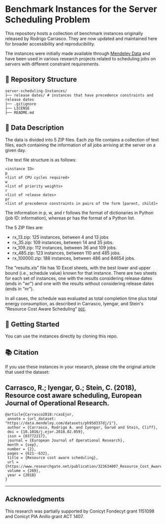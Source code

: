# Benchmark Instances for the Server Scheduling Problem

This repository hosts a collection of benchmark instances originally released by Rodrigo Carrasco. They are now updated and maintained here for broader accessibility and reproducibility.

The instances were initially made available through [Mendeley Data](https://doi.org/10.17632/PH95D337DJ.1) and have been used in various research projects related to scheduling jobs on servers with different constraint requirements.

## 📁 Repository Structure

```dir
server-scheduling-Instances/
├── release dates/ # instances that have precedence constraints and release dates
├── .gitignore
├── LICENSE
├── README.md
```

## 🧩 Data Description

The data is divided into 5 ZIP files. Each zip file contains a collection of text files, each containing the information of all jobs arriving at the server on a given day.

The text file structure is as follows:
```
<instance ID>
p
<list of CPU cycles required>
w
<list of priority weights>
r
<list of release dates>
pr
<list of precedence constraints in pairs of the form [parent, child]>
```

The information in p, w, and r follows the format of dictionaries in Python (job ID: information), whereas pr has the format of a Python list.

The 5 ZIP files are:
- rx_13.zip: 125 instances, between 4 and 13 jobs
- rx_35.zip: 109 instances, between 14 and 35 jobs.
- rx_109.zip: 112 instances, between 36 and 109 jobs.
- rx_485.zip: 123 instances, between 110 and 485 jobs.
- rx_100000.zip: 188 instances, between 486 and 84654 jobs.

The "results.xls" file has 10 Excel sheets, with the best lower and upper bound (i.e., schedule value) known for that instance. There are two sheets for each set of instances, one with the results considering release dates (ends in "wr") and one with the results without considering release dates (ends in "nr"). 

In all cases, the schedule was evaluated as total completion time plus total energy consumption, as described in Carrasco, Iyengar, and Stein's "Resource Cost Aware Scheduling" [`DOI`](https://doi.org/10.1016/j.ejor.2018.02.059).


## 🚀 Getting Started

You can use the instances directly by cloning this repo.

## 📚 Citation
If you use these instances in your research, please cite the original article that used the dataset:

Carrasco, R.; Iyengar, G.; Stein, C. (2018), Resource cost aware scheduling, European Journal of Operational Research.
--------

```cite
@article{Carrasco2018:rcasEjor,
 annote = {url_dataset: "https://data.mendeley.com/datasets/ph95d337dj/1"},
 author = {Carrasco, Rodrigo A. and Iyengar, Garud and Stein, Cliff},
 doi = {10.1016/j.ejor.2018.02.059},
 issn = {03772217},
 journal = {European Journal of Operational Research},
 month = {sep},
 number = {2},
 pages = {621--632},
 title = {Resource cost aware scheduling},
 url = {https://www.researchgate.net/publication/323634007_Resource_Cost_Aware_Scheduling},
 volume = {269},
 year = {2018}
}
```

--------
## Acknowledgments

This research was partially supported by Conicyt Fondecyt grant 1151098 and Conicyt PIA Anillo grant ACT 1407.
